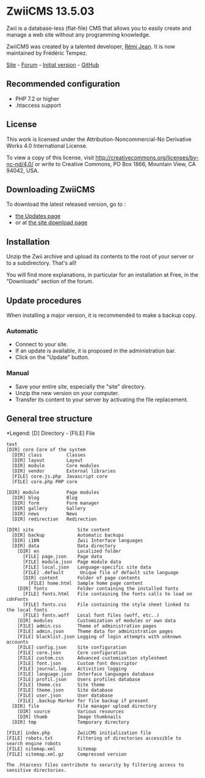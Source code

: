 # ZwiiCMS 13.5.03

Zwii is a database-less (flat-file) CMS that allows you to easily create and manage a web site without any programming knowledge.

ZwiiCMS was created by a talented developer, [Rémi Jean](https://remijean.fr/). It is now maintained by Frédéric Tempez.

[Site](http://zwiicms.fr/) - [Forum](http://forum.zwiicms.com/) - [Initial version](https://github.com/remijean/ZwiiCMS/) - [GitHub](https://github.com/fredtempez/ZwiiCMS)

## Recommended configuration

* PHP 7.2 or higher
* .htaccess support

## License

This work is licensed under the Attribution-Noncommercial-No Derivative Works 4.0 International License.

To view a copy of this license, visit <http://creativecommons.org/licenses/by-nc-nd/4.0/> or write to Creative Commons, PO Box 1866, Mountain View, CA 94042, USA.

## Downloading ZwiiCMS

To download the latest released version, go to :
* [the Updates page](https://forge.chapril.org/ZwiiCMS-Team/ZwiiCMS/releases)
* or at [the site download page](https://zwiicms.fr/download)

## Installation

Unzip the Zwii archive and upload its contents to the root of your server or to a subdirectory. That's all!

You will find more explanations, in particular for an installation at Free, in the "Downloads" section of the forum.

## Update procedures

When installing a major version, it is recommended to make a backup copy.

### Automatic

* Connect to your site.
* If an update is available, it is proposed in the administration bar.
* Click on the "Update" button.

### Manual

* Save your entire site, especially the "site" directory.
* Unzip the new version on your computer.
* Transfer its content to your server by activating the file replacement.

## General tree structure

*Legend: [D] Directory - [FILE] File

````
text
[DIR] core Core of the system
  [DIR] class         Classes
  [DIR] layout        Layout
  [DIR] module        Core modules
  [DIR] vendor        External libraries
  [FILE] core.js.php  Javascript core
  [FILE] core.php PHP core

[DIR] module          Page modules
  [DIR] blog          Blog
  [DIR] form          Form manager
  [DIR] gallery       Gallery
  [DIR] news          News
  [DIR] redirection   Redirection

[DIR] site                Site content
  [DIR] backup            Automatic backups
  [DIR] i18N              Zwii Interface languages
  [DIR] data              Data directory
    [DIR] en              Localized folder
      [FILE] page.json    Page data
      [FILE] module.json  Page module data
      [FILE] local.json   Language-specific site data
      [FILE] .default      Unique file of default site language
      [DIR] content       Folder of page contents
        [FILE] home.html  Sample home page content
    [DIR] fonts           Folder containing the installed fonts
      [FILE] fonts.html   File containing the fonts calls to load on cdnFonts
      [FILE] fonts.css    File containing the style sheet linked to the local fonts
      [FILE] fonts.woff   Local font files (woff, etc..)
    [DIR] modules         Customization of modules or own data
    [FILE] admin.css      Theme of administration pages
    [FILE] admin.json     Theme data for administration pages
    [FILE] blacklist.json Logging of login attempts with unknown accounts
    [FILE] config.json    Site configuration
    [FILE] core.json      Core configuration
    [FILE] custom.css     Advanced customization stylesheet
    [FILE] font.json      Custom font descriptor
    [FILE] journal.log    Activities logging
    [FILE] language.json  Interface languages database
    [FILE] profil.json    Users profiles database
    [FILE] theme.css      Site theme
    [FILE] theme.json     Site database
    [FILE] user.json      User database
    [FILE] .backup Marker for file backup if present
  [DIR] file              File manager upload directory
    [DIR] source          Various resources
    [DIR] thumb           Image thumbnails
  [DIR] tmp               Temporary directory

[FILE] index.php          ZwiiCMS initialization file
[FILE] robots.txt         Filtering of directories accessible to search engine robots
[FILE] sitemap.xml        Sitemap
[FILE] sitemap.xml.gz     Compressed version

The .htaccess files contribute to security by filtering access to sensitive directories.
